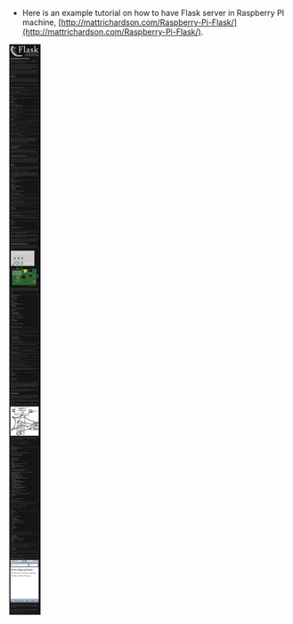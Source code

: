 * Here is an example tutorial on how to have Flask server in Raspberry PI machine, [http://mattrichardson.com/Raspberry-Pi-Flask/](http://mattrichardson.com/Raspberry-Pi-Flask/).

![./20161203-0028-gmt+2-example-of-serving-flask-with-raspberry-pi-1.png](./20161203-0028-gmt+2-example-of-serving-flask-with-raspberry-pi-1.png)